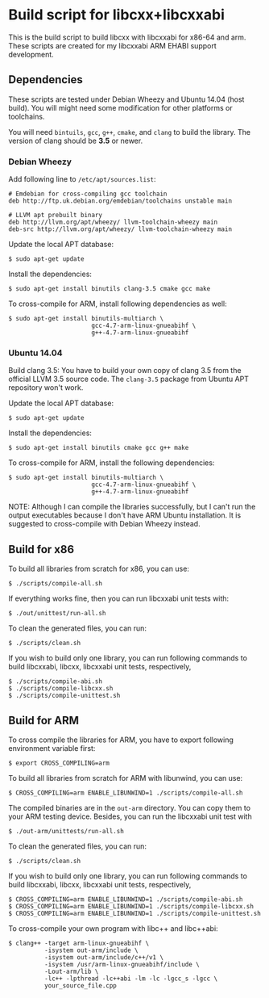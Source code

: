 Build script for libcxx+libcxxabi
=================================

This is the build script to build libcxx with libcxxabi for x86-64 and arm.
These scripts are created for my libcxxabi ARM EHABI support development.


Dependencies
------------

These scripts are tested under Debian Wheezy and Ubuntu 14.04 (host build).
You will might need some modification for other platforms or toolchains.

You will need `bintuils`, `gcc`, `g++`, `cmake`, and `clang` to build the
library.  The version of clang should be **3.5** or newer.

### Debian Wheezy

Add following line to `/etc/apt/sources.list`:

    # Emdebian for cross-compiling gcc toolchain
    deb http://ftp.uk.debian.org/emdebian/toolchains unstable main

    # LLVM apt prebuilt binary
    deb http://llvm.org/apt/wheezy/ llvm-toolchain-wheezy main
    deb-src http://llvm.org/apt/wheezy/ llvm-toolchain-wheezy main

Update the local APT database:

    $ sudo apt-get update

Install the dependencies:

    $ sudo apt-get install binutils clang-3.5 cmake gcc make

To cross-compile for ARM, install following dependencies as well:

    $ sudo apt-get install binutils-multiarch \
                           gcc-4.7-arm-linux-gnueabihf \
                           g++-4.7-arm-linux-gnueabihf

### Ubuntu 14.04

Build clang 3.5: You have to build your own copy of clang 3.5 from the official
LLVM 3.5 source code.  The `clang-3.5` package from Ubuntu APT repository won't
work.

Update the local APT database:

    $ sudo apt-get update

Install the dependencies:

    $ sudo apt-get install binutils cmake gcc g++ make

To cross-compile for ARM, install the following dependencies:

    $ sudo apt-get install binutils-multiarch \
                           gcc-4.7-arm-linux-gnueabihf \
                           g++-4.7-arm-linux-gnueabihf

NOTE: Although I can compile the libraries successfully, but I can't run the
output executables because I don't have ARM Ubuntu installation.  It is
suggested to cross-compile with Debian Wheezy instead.


Build for x86
-------------

To build all libraries from scratch for x86, you can use:

    $ ./scripts/compile-all.sh

If everything works fine, then you can run libcxxabi unit tests with:

    $ ./out/unittest/run-all.sh

To clean the generated files, you can run:

    $ ./scripts/clean.sh

If you wish to build only one library, you can run following commands
to build libcxxabi, libcxx, libcxxabi unit tests, respectively,

    $ ./scripts/compile-abi.sh
    $ ./scripts/compile-libcxx.sh
    $ ./scripts/compile-unittest.sh


Build for ARM
-------------

To cross compile the libraries for ARM, you have to export following
environment variable first:

    $ export CROSS_COMPILING=arm

To build all libraries from scratch for ARM with libunwind, you can use:

    $ CROSS_COMPILING=arm ENABLE_LIBUNWIND=1 ./scripts/compile-all.sh

The compiled binaries are in the `out-arm` directory.  You can copy them to
your ARM testing device.  Besides, you can run the libcxxabi unit test with

    $ ./out-arm/unittests/run-all.sh

To clean the generated files, you can run:

    $ ./scripts/clean.sh

If you wish to build only one library, you can run following commands
to build libcxxabi, libcxx, libcxxabi unit tests, respectively,

    $ CROSS_COMPILING=arm ENABLE_LIBUNWIND=1 ./scripts/compile-abi.sh
    $ CROSS_COMPILING=arm ENABLE_LIBUNWIND=1 ./scripts/compile-libcxx.sh
    $ CROSS_COMPILING=arm ENABLE_LIBUNWIND=1 ./scripts/compile-unittest.sh

To cross-compile your own program with libc++ and libc++abi:

    $ clang++ -target arm-linux-gnueabihf \
              -isystem out-arm/include \
              -isystem out-arm/include/c++/v1 \
              -isystem /usr/arm-linux-gnueabihf/include \
              -Lout-arm/lib \
              -lc++ -lpthread -lc++abi -lm -lc -lgcc_s -lgcc \
              your_source_file.cpp
